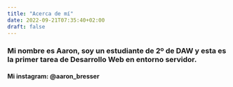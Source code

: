 ```yaml
---
title: "Acerca de mí"
date: 2022-09-21T07:35:40+02:00
draft: false
---
```


### Mi nombre es Aaron, soy un estudiante de 2º de DAW y esta es la primer tarea de Desarrollo Web en entorno servidor.

#### Mi instagram: @aaron_bresser
